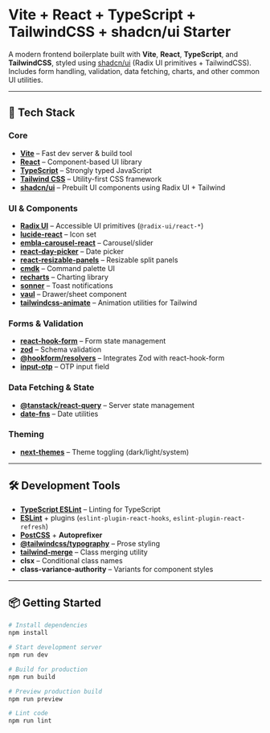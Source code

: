# Vite + React + TypeScript + TailwindCSS + shadcn/ui Starter

A modern frontend boilerplate built with **Vite**, **React**, **TypeScript**, and **TailwindCSS**, styled using [shadcn/ui](https://ui.shadcn.com/) (Radix UI primitives + TailwindCSS).  
Includes form handling, validation, data fetching, charts, and other common UI utilities.

---

## 🚀 Tech Stack

### Core
- **[Vite](https://vitejs.dev/)** – Fast dev server & build tool
- **[React](https://react.dev/)** – Component-based UI library
- **[TypeScript](https://www.typescriptlang.org/)** – Strongly typed JavaScript
- **[Tailwind CSS](https://tailwindcss.com/)** – Utility-first CSS framework
- **[shadcn/ui](https://ui.shadcn.com/)** – Prebuilt UI components using Radix UI + Tailwind

### UI & Components
- **[Radix UI](https://www.radix-ui.com/)** – Accessible UI primitives (`@radix-ui/react-*`)
- **[lucide-react](https://lucide.dev/)** – Icon set
- **[embla-carousel-react](https://www.embla-carousel.com/)** – Carousel/slider
- **[react-day-picker](https://react-day-picker.js.org/)** – Date picker
- **[react-resizable-panels](https://github.com/bvaughn/react-resizable-panels)** – Resizable split panels
- **[cmdk](https://cmdk.paco.me/)** – Command palette UI
- **[recharts](https://recharts.org/)** – Charting library
- **[sonner](https://sonner.emilkowal.ski/)** – Toast notifications
- **[vaul](https://vaul.emilkowal.ski/)** – Drawer/sheet component
- **[tailwindcss-animate](https://tailwindcss-animate.vercel.app/)** – Animation utilities for Tailwind

### Forms & Validation
- **[react-hook-form](https://react-hook-form.com/)** – Form state management
- **[zod](https://zod.dev/)** – Schema validation
- **[@hookform/resolvers](https://react-hook-form.com/api/useform/resolvers)** – Integrates Zod with react-hook-form
- **[input-otp](https://input-otp.dev/)** – OTP input field

### Data Fetching & State
- **[@tanstack/react-query](https://tanstack.com/query/latest)** – Server state management
- **[date-fns](https://date-fns.org/)** – Date utilities

### Theming
- **[next-themes](https://github.com/pacocoursey/next-themes)** – Theme toggling (dark/light/system)

---

## 🛠 Development Tools

- **[TypeScript ESLint](https://typescript-eslint.io/)** – Linting for TypeScript
- **[ESLint](https://eslint.org/)** + plugins (`eslint-plugin-react-hooks`, `eslint-plugin-react-refresh`)
- **[PostCSS](https://postcss.org/)** + **Autoprefixer**
- **[@tailwindcss/typography](https://tailwindcss.com/docs/typography-plugin)** – Prose styling
- **[tailwind-merge](https://tailwind-merge.vercel.app/)** – Class merging utility
- **clsx** – Conditional class names
- **class-variance-authority** – Variants for component styles

---

## 📦 Getting Started

```bash
# Install dependencies
npm install

# Start development server
npm run dev

# Build for production
npm run build

# Preview production build
npm run preview

# Lint code
npm run lint
